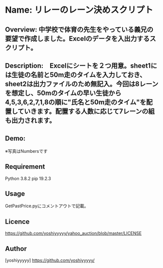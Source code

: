 Name: リレーのレーン決めスクリプト
====


## Overview: 中学校で体育の先生をやっている義兄の要望で作成しました。Excelのデータを入出力するスクリプト。

## Description:　Excelにシートを２つ用意。sheet1には生徒の名前と50m走のタイムを入力しておき、sheet2は出力ファイルのため無記入。今回は8レーンを想定し、50mのタイムの早い生徒から4,5,3,6,2,7,1,8の順に"氏名と50m走のタイム"を配置していきます。配置する人数に応じて7レーンの組も出力されます。

## Demo:　
※写真はNumbersです


## Requirement
Python 3.8.2
pip 19.2.3

## Usage
GetPastPrice.pyにコメントアウトで記載。


## Licence
https://github.com/yoshiyyyyy/yahoo_auction/blob/master/LICENSE

## Author
[yoshiyyyyy] https://github.com/yoshiyyyyy/


